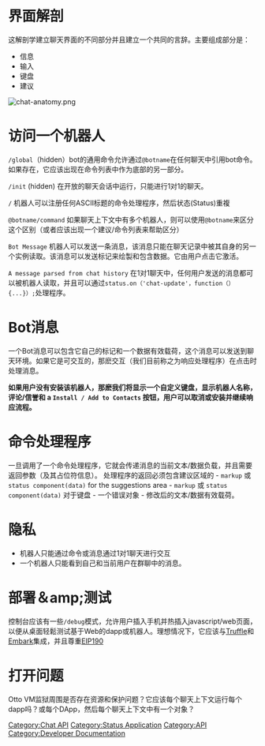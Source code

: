 # 界面解剖

这解剖学建立聊天界面的不同部分并且建立一个共同的言辞。主要组成部分是：

  - 信息
  - 输入
  - 键盘
  - 建议

![chat-anatomy.png](chat-anatomy.png
"chat-anatomy.png")

# 访问一个机器人

`/global`（hidden）bot的通用命令允许通过`@botname`在任何聊天中引用bot命令。如果存在，它应该出现在命令列表中作为底部的另一部分。

`/init` (hidden)
在开放的聊天会话中运行，只能进行1对1的聊天。

`/`<command> 机器人可以注册任何ASCII标题的命令处理程序，然后状态(Status)重複

`@botname/command`
如果聊天上下文中有多个机器人，则可以使用`@botname`来区分这个区别（或者应该出现一个建议/命令列表来帮助区分）

`Bot Message`
机器人可以发送一条消息，该消息只能在聊天记录中被其自身的另一个实例读取。该消息可以发送标记来绘製和包含数据。它由用户点击它激活。

`A message parsed from chat history`
在1对1聊天中，任何用户发送的消息都可以被机器人读取，并且可以通过`status.on（'chat-update'，function（）{...}）;`处理程序。

# Bot消息

一个Bot消息可以包含它自己的标记和一个数据有效载荷，这个消息可以发送到聊天环境。如果它是可交互的，那麽交互（我们目前称之为响应处理程序）在点击时处理消息。

**如果用户没有安装该机器人，那麽我们将显示一个自定义键盘，显示机器人名称，评论/信誉和 a `Install / Add to
Contacts` 按钮，用户可以取消或安装并继续响应流程。**

# 命令处理程序

一旦调用了一个命令处理程序，它就会传递消息的当前文本/数据负载，并且需要返回参数（及其占位符信息）。 处理程序的返回必须包含建议区域的 -
`markup` 或`status component(data)` for the suggestions area - `markup` 或
`status component(data)` 对于键盘 - 一个错误对象 -
修改后的文本/数据有效载荷。

# 隐私

  - 机器人只能通过命令或消息通过1对1聊天进行交互
  - 一个机器人只能看到自己和当前用户在群聊中的消息。

# 部署＆amp;测试

控制台应该有一些`/debug`模式，允许用户插入手机并热插入javascript/web页面，以便从桌面轻鬆测试基于Web的dapp或机器人。理想情况下，它应该与[Truffle](http://truffleframework.com/)和[Embark](https://github.com/iurimatias/embark-framework)集成，并且尊重[EIP190](https://github.com/ethereum/EIPs/issues/190)

# 打开问题

Otto VM监狱周围是否存在资源和保护问题？它应该每个聊天上下文运行每个dapp吗？或每个DApp，然后每个聊天上下文中有一个对象？

[Category:Chat API](Category:Chat_API "wikilink") [Category:Status
Application](Category:Status_Application "wikilink")
[Category:API](Category:API "wikilink") [Category:Developer
Documentation](Category:Developer_Documentation "wikilink")